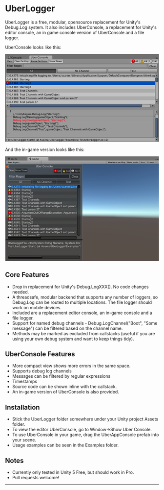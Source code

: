 # UberLogger
UberLogger is a free, modular, opensource replacement for Unity's
Debug.Log system. It also includes UberConsole, a replacement for
Unity's editor console, an in game console version of UberConsole and
a file logger.

UberConsole looks like this:

![](Pics/UberConsoleEditor.png)

And the in-game version looks like this:

![](Pics/UberConsoleGame.png)

## Core Features
* Drop in replacement for Unity's Debug.LogXXX(). No code changes
  needed.
* A threadsafe, modular backend that supports any number of loggers,
  so Debug.Log can be routed to multiple locations. The file logger
  should work on mobile devices.
* Included are a replacement editor console, an in-game console and a
  file logger.
* Support for named debug channels - Debug.LogChannel("Boot", "Some
  message") can be filtered based on the channel name.
* Methods may be marked as excluded from callstacks (useful if you are using
  your own debug system and want to keep things tidy).

## UberConsole Features
* More compact view shows more errors in the same space.
* Supports debug log channels
* Messages can be filtered by regular expressions
* Timestamps
* Source code can be shown inline with the callstack.
* An in-game version of UberConsole is also provided.

## Installation
* Stick the UberLogger folder somewhere under your Unity project
  Assets folder.
* To view the editor UberConsole, go to Window->Show Uber Console.
* To use UberConsole in your game, drag the UberAppConsole prefab into
  your scene.
* Usage examples can be seen in the Examples folder.

## Notes
* Currently only tested in Unity 5 Free, but should work in Pro.
* Pull requests welcome!

 * * * *

[UberLogger]: https://github.com/bbbscarter/UberLogger
